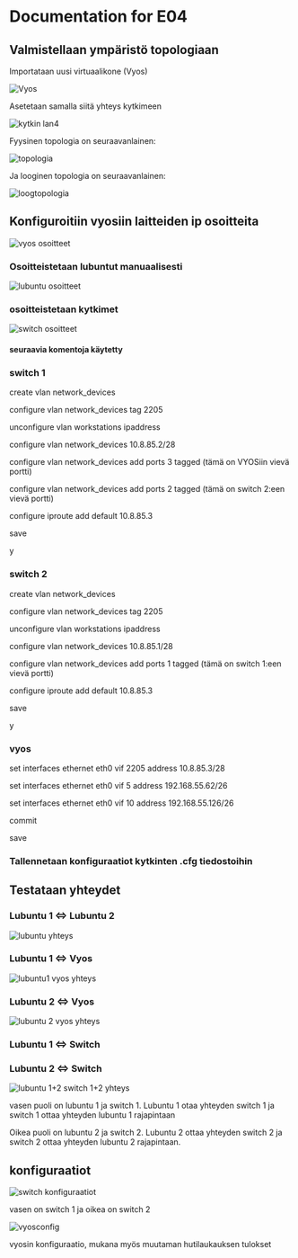 # Documentation for E04

## Valmistellaan ympäristö topologiaan

Importataan uusi virtuaalikone (Vyos)

![Vyos](./E04/vyosadapter1lan4.PNG)

Asetetaan samalla siitä yhteys kytkimeen

![kytkin lan4](./E04/switshadapter4lan4.PNG)

Fyysinen topologia on seuraavanlainen:

![topologia](./E04/fyysinentopologia.PNG.png)

Ja looginen topologia on seuraavanlainen:

![loogtopologia](./E04/looginentopologia.png)

## Konfiguroitiin vyosiin laitteiden ip osoitteita

![vyos osoitteet](./E04/vyososoitteet.png)

### Osoitteistetaan lubuntut manuaalisesti

![lubuntu osoitteet](./E04/lubuntuosoitteetjagatet.png)

### osoitteistetaan kytkimet

![switch osoitteet](./E04/switchosoitteet.png)

#### seuraavia komentoja käytetty

### switch 1

create vlan network_devices

configure vlan network_devices tag 2205

unconfigure vlan workstations ipaddress

configure vlan network_devices 10.8.85.2/28

configure vlan network_devices add ports 3 tagged (tämä on VYOSiin vievä portti)

configure vlan network_devices add ports 2 tagged (tämä on switch 2:een vievä portti)

configure iproute add default 10.8.85.3

save

y

### switch 2

create vlan network_devices

configure vlan network_devices tag 2205

unconfigure vlan workstations ipaddress

configure vlan network_devices 10.8.85.1/28

configure vlan network_devices add ports 1 tagged (tämä on switch 1:een vievä portti)

configure iproute add default 10.8.85.3

save

y

### vyos

set interfaces ethernet eth0 vif 2205 address 10.8.85.3/28

set interfaces ethernet eth0 vif 5 address 192.168.55.62/26

set interfaces ethernet eth0 vif 10 address 192.168.55.126/26

commit

save

### Tallennetaan konfiguraatiot kytkinten .cfg tiedostoihin

## Testataan yhteydet

### Lubuntu 1 <=> Lubuntu 2

![lubuntu yhteys](./E04/lubuntuyhteystoimii.png)

### Lubuntu 1 <=> Vyos

![lubuntu1 vyos yhteys](./E04/lubuntu1vyos.png)

### Lubuntu 2 <=> Vyos

![lubuntu 2 vyos yhteys](./E04/lubuntu2vyos.png)

### Lubuntu 1 <=> Switch

### Lubuntu 2 <=> Switch

![lubuntu 1+2 switch 1+2 yhteys](./E04/lubuntutjaswitchit.png)

vasen puoli on lubuntu 1 ja switch 1. Lubuntu 1 otaa yhteyden switch 1 ja switch 1 ottaa yhteyden lubuntu 1 rajapintaan

Oikea puoli on lubuntu 2 ja switch 2. Lubuntu 2 ottaa yhteyden switch 2 ja switch 2 ottaa yhteyden lubuntu 2 rajapintaan.

## konfiguraatiot

![switch konfiguraatiot](./E04/switshconfit.png)

vasen on switch 1 ja oikea on switch 2

![vyosconfig](./E04/vyosconfig.png)

vyosin konfiguraatio, mukana myös muutaman hutilaukauksen tulokset
